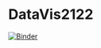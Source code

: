 # DataVis2122
[![Binder](https://mybinder.org/badge_logo.svg)](https://mybinder.org/v2/gh/giach68/DataVis2122/HEAD)
